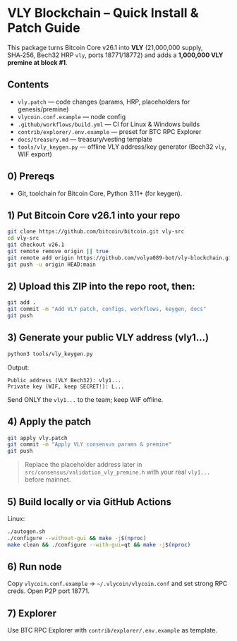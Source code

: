# VLY Blockchain – Quick Install & Patch Guide

This package turns Bitcoin Core v26.1 into **VLY** (21,000,000 supply, SHA‑256, Bech32 HRP `vly`, ports 18771/18772) and adds a **1,000,000 VLY premine at block #1**.

## Contents
- `vly.patch` — code changes (params, HRP, placeholders for genesis/premine)
- `vlycoin.conf.example` — node config
- `.github/workflows/build.yml` — CI for Linux & Windows builds
- `contrib/explorer/.env.example` — preset for BTC RPC Explorer
- `docs/treasury.md` — treasury/vesting template
- `tools/vly_keygen.py` — offline VLY address/key generator (Bech32 `vly`, WIF export)

## 0) Prereqs
- Git, toolchain for Bitcoin Core, Python 3.11+ (for keygen).

## 1) Put Bitcoin Core v26.1 into your repo
```bash
git clone https://github.com/bitcoin/bitcoin.git vly-src
cd vly-src
git checkout v26.1
git remote remove origin || true
git remote add origin https://github.com/volya089-bot/vly-blockchain.git
git push -u origin HEAD:main
```

## 2) Upload this ZIP into the repo root, then:
```bash
git add .
git commit -m "Add VLY patch, configs, workflows, keygen, docs"
git push
```

## 3) Generate your public VLY address (vly1...)
```bash
python3 tools/vly_keygen.py
```
Output:
```
Public address (VLY Bech32): vly1...
Private key (WIF, keep SECRET!): L...
```
Send ONLY the `vly1...` to the team; keep WIF offline.

## 4) Apply the patch
```bash
git apply vly.patch
git commit -m "Apply VLY consensus params & premine"
git push
```
> Replace the placeholder address later in `src/consensus/validation_vly_premine.h` with your real `vly1...` before mainnet.

## 5) Build locally or via GitHub Actions
Linux:
```bash
./autogen.sh
./configure --without-gui && make -j$(nproc)
make clean && ./configure --with-gui=qt && make -j$(nproc)
```

## 6) Run node
Copy `vlycoin.conf.example` → `~/.vlycoin/vlycoin.conf` and set strong RPC creds. Open P2P port 18771.

## 7) Explorer
Use BTC RPC Explorer with `contrib/explorer/.env.example` as template.
